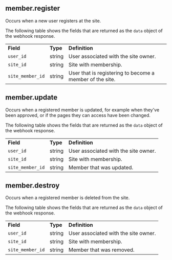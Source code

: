 ## member.register

Occurs when a new user registers at the site.


The following table shows the fields that are returned as the `data` object of the webhook response.

<table>
    <tr>
        <td><strong>Field</strong></td>
        <td><strong>Type</strong></td>
        <td><strong>Definition</strong></td>
    </tr>
    <tr>
        <td><code>user_id</code></td>
        <td>string</td>
        <td>User associated with the site owner​.</td>
    </tr>
  <tr>
    <td><code>site_id</code></td>
    <td>string</td>
    <td>​Site with membership.</td>
  </tr>
  <tr>
    <td><code>site_member_id</code></td>
    <td>string</td>
    <td>​User that is registering to become a member of the site.</td>
  </tr>
</table>

## member.update

Occurs when a registered member is updated, for example when they've been approved, or if the pages they can access have been changed.


The following table shows the fields that are returned as the `data` object of the webhook response.

<table>
  <tr>
    <td><strong>Field</strong></td>
    <td><strong>Type</strong></td>
    <td><strong>Definition</strong></td>
  </tr>
  <tr>
    <td><code>user_id</code></td>
    <td>string</td>
    <td>User associated with the site owner​.</td>
  </tr>
  <tr>
    <td><code>site_id</code></td>
    <td>string</td>
    <td>​Site with membership.</td>
  </tr>
  <tr>
    <td><code>site_member_id</code></td>
    <td>string</td>
    <td>Member that was updated.</td>
  </tr>
</table>

## member.destroy

Occurs when a registered member is deleted from the site.


The following table shows the fields that are returned as the `data` object of the webhook response.

<table>
  <tr>
    <td><strong>Field</strong></td>
    <td><strong>Type</strong></td>
    <td><strong>Definition</strong></td>
  </tr>
  <tr>
    <td><code>user_id</code></td>
    <td>string</td>
    <td>User associated with the site owner​.</td>
  </tr>
  <tr>
    <td><code>site_id</code></td>
    <td>string</td>
    <td>​Site with membership.</td>
  </tr>
  <tr>
    <td><code>site_member_id</code></td>
    <td>string</td>
    <td>Member that was removed.</td>
  </tr>
</table>
